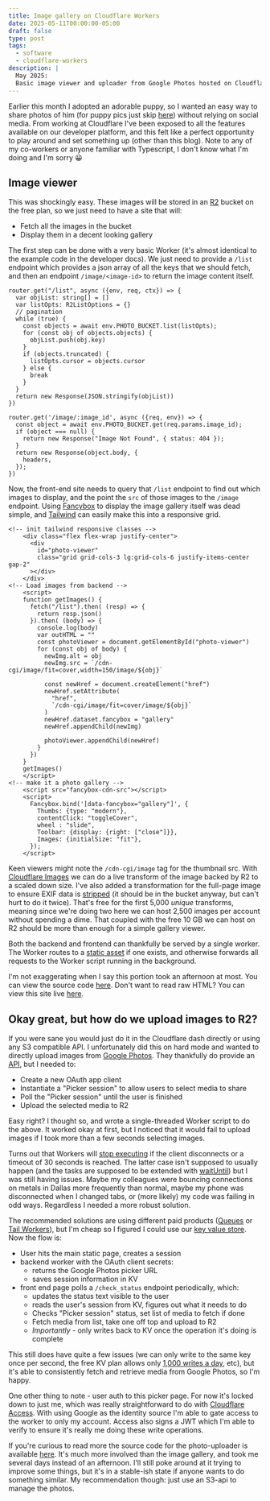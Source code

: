 ```yaml
---
title: Image gallery on Cloudflare Workers
date: 2025-05-11T00:00:00-05:00
draft: false
type: post
tags:
  - software
  - cloudflare-workers
description: |
  May 2025:
  Basic image viewer and uploader from Google Photos hosted on Cloudflare Workers
---
```


Earlier this month I adopted an adorable puppy, so I wanted an easy way to share
photos of him (for puppy pics just skip [here][Luca]) without relying on social
media. From working at Cloudflare I've been exposed to all the features
available on our developer platform, and this felt like a perfect opportunity to
play around and set something up (other than this blog). Note to any of my
co-workers or anyone familiar with Typescript, I don't know what I'm doing and
I'm sorry 😀

## Image viewer

This was shockingly easy. These images will be stored in an [R2] bucket on
the free plan, so we just need to have a site that will:

* Fetch all the images in the bucket
* Display them in a decent looking gallery

The first step can be done with a very basic Worker (it's almost identical to
the example code in the developer docs). We just need to provide a `/list`
endpoint which provides a json array of all the keys that we should fetch, and
then an endpoint `/image/<image-id>` to return the image content itself.

```
router.get("/list", async ({env, req, ctx}) => {
  var objList: string[] = []
  var listOpts: R2ListOptions = {}
  // pagination
  while (true) {
    const objects = await env.PHOTO_BUCKET.list(listOpts);
    for (const obj of objects.objects) {
      objList.push(obj.key)
    }
    if (objects.truncated) {
      listOpts.cursor = objects.cursor
    } else {
      break
    }
  }
  return new Response(JSON.stringify(objList))
})

router.get('/image/:image_id', async ({req, env}) => {
  const object = await env.PHOTO_BUCKET.get(req.params.image_id);
  if (object === null) {
    return new Response("Image Not Found", { status: 404 });
  }
  return new Response(object.body, {
    headers,
  });
})
```

Now, the front-end site needs to query that `/list` endpoint to find out which
images to display, and the point the `src` of those images to the `/image`
endpoint. Using [Fancybox] to display the image gallery itself was dead simple,
and [Tailwind] can easily make this into a responsive grid.

```
<!-- init tailwind responsive classes -->
    <div class="flex flex-wrap justify-center">
      <div
        id="photo-viewer"
        class="grid grid-cols-3 lg:grid-cols-6 justify-items-center gap-2"
      ></div>
    </div>
<!-- Load images from backend -->
    <script>
    function getImages() {
      fetch("/list").then( (resp) => {
        return resp.json()
      }).then( (body) => {
        console.log(body)
        var outHTML = ""
        const photoViewer = document.getElementById("photo-viewer")
        for (const obj of body) {
          newImg.alt = obj
          newImg.src = `/cdn-cgi/image/fit=cover,width=150/image/${obj}`

          const newHref = document.createElement("href")
          newHref.setAttribute(
            "href",
            `/cdn-cgi/image/fit=cover/image/${obj}`
          )
          newHref.dataset.fancybox = "gallery"
          newHref.appendChild(newImg)

          photoViewer.appendChild(newHref)
        }
      })
    }
    getImages()
    </script>
<!-- make it a photo gallery -->
    <script src="fancybox-cdn-src"></script>
    <script>
      Fancybox.bind('[data-fancybox="gallery"]', {
        Thumbs: {type: "modern"},
        contentClick: "toggleCover",
        wheel : "slide",
        Toolbar: {display: {right: ["close"]}},
        Images: {initialSize: "fit"},
      });    
    </script>
```

Keen viewers might note the `/cdn-cgi/image` tag for the thumbnail src. With
[Cloudflare Images][Images] we can do a live transform of the image backed by R2
to a scaled down size. I've also added a transformation for the full-page image
to ensure EXIF data is [stripped][images-strip] (it should be in the bucket
anyway, but can't hurt to do it twice). That's free for the first 5,000 *unique*
transforms, meaning since we're doing two here we can host 2,500 images per
account without spending a dime. That coupled with the free 10 GB we can host on
R2 should be more than enough for a simple gallery viewer.

Both the backend and frontend can thankfully be served by a single worker. The
Worker routes to a [static asset][Assets] if one exists, and otherwise forwards
all requests to the Worker script running in the background.

I'm not exaggerating when I say this portion took an afternoon at most. You can
view the source code [here][gallery-code]. Don't want to read raw HTML? You can
view this site live [here][Luca].

## Okay great, but how do we upload images to R2?

If you were sane you would just do it in the Cloudflare dash directly or using
any S3 compatible API. I unfortunately did this on hard mode and wanted to
directly upload images from [Google Photos][GPhotos]. They thankfully do provide
an [API][GPhotos api docs], but I needed to:

* Create a new OAuth app client
* Instantiate a "Picker session" to allow users to select media to share
* Poll the "Picker session" until the user is finished
* Upload the selected media to R2

Easy right? I thought so, and wrote a single-threaded Worker script to do the
above. It worked okay at first, but I noticed that it would fail to upload
images if I took more than a few seconds selecting images.

Turns out that Workers will [stop executing][Duration] if the client disconnects
or a timeout of 30 seconds is reached. The latter case isn't supposed to usually
happen (and the tasks are supposed to be extended with [waitUntil]) but I was
still having issues. Maybe my colleagues were bouncing connections on metals in
Dallas more frequently than normal, maybe my phone was disconnected when I
changed tabs, or (more likely) my code was failing in odd ways.  Regardless I
needed a more robust solution.

The recommended solutions are using different paid products ([Queues] or [Tail
Workers]), but I'm cheap so I figured I could use our [key value store][KV]. Now
the flow is:

* User hits the main static page, creates a session
* backend worker with the OAuth client secrets:
    * returns the Google Photos picker URL
    * saves session information in KV
* front end page polls a `/check_status` endpoint periodically, which:
    * updates the status text visible to the user
    * reads the user's session from KV, figures out what it needs to do
    * Checks "Picker session" status, set list of media to fetch if done
    * Fetch media from list, take one off top and upload to R2
    * *Importantly* - only writes back to KV once the operation it's doing is
      complete

This still does have quite a few issues (we can only write to the same key once
per second, the free KV plan allows only [1,000 writes a day][kv-limits], etc),
but it's able to consistently fetch and retrieve media from Google Photos, so
I'm happy.

One other thing to note - user auth to this picker page. For now it's locked
down to just me, which was really straightforward to do with [Cloudflare
Access][Access]. With using Google as the identity source I'm able to gate
access to the worker to only my account. Access also signs a JWT which I'm able
to verify to ensure it's really me doing these write operations.

If you're curious to read more the source code for the photo-uploader is
available [here][picker-code]. It's much more involved than the image gallery,
and took me several days instead of an afternoon. I'll still poke around at it
trying to improve some things, but it's in a stable-ish state if anyone wants to
do something similar. My recommendation though: just use an S3-api to manage the
photos.

[R2]: https://developers.cloudflare.com/r2/
[Fancybox]: https://fancyapps.com/fancybox/
[Tailwind]: https://tailwindcss.com/
[Images]: https://developers.cloudflare.com/images/
[Luca]: https://luca.josephvoss.com
[GPhotos]: https://photos.google.com
[GPhotos api docs]: https://developers.google.com/photos/picker/reference/rest
[Duration]: https://developers.cloudflare.com/workers/platform/limits/#duration
[Queues]: https://developers.cloudflare.com/queues/
[Tail Workers]: https://developers.cloudflare.com/workers/observability/logs/tail-workers/
[KV]: https://developers.cloudflare.com/kv/
[gallery-code]: https://github.com/josephvoss/photo-gallery-worker
[Assets]: https://developers.cloudflare.com/workers/static-assets/
[waitUntil]: https://developers.cloudflare.com/workers/runtime-apis/context/#waituntil
[kv-limits]: https://developers.cloudflare.com/kv/platform/limits/
[Access]: https://developers.cloudflare.com/cloudflare-one/identity/
[images-strip]: https://developers.cloudflare.com/images/transform-images/transform-via-workers/#metadata
[picker-code]: https://github.com/josephvoss/cf-images-google-photos
